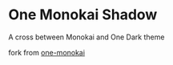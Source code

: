 # One Monokai Shadow

A cross between Monokai and One Dark theme

fork from [one-monokai](https://github.com/azemoh/vscode-one-monokai)

